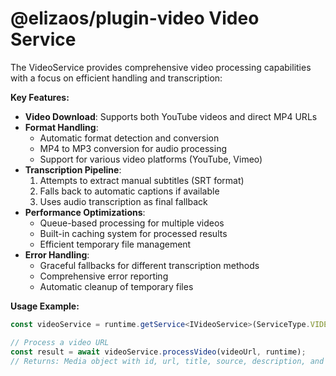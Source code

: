# @elizaos/plugin-video Video Service

The VideoService provides comprehensive video processing capabilities with a focus on efficient handling and transcription:

**Key Features:**
- **Video Download**: Supports both YouTube videos and direct MP4 URLs
- **Format Handling**: 
  - Automatic format detection and conversion
  - MP4 to MP3 conversion for audio processing
  - Support for various video platforms (YouTube, Vimeo)
- **Transcription Pipeline**:
  1. Attempts to extract manual subtitles (SRT format)
  2. Falls back to automatic captions if available
  3. Uses audio transcription as final fallback
- **Performance Optimizations**:
  - Queue-based processing for multiple videos
  - Built-in caching system for processed results
  - Efficient temporary file management
- **Error Handling**:
  - Graceful fallbacks for different transcription methods
  - Comprehensive error reporting
  - Automatic cleanup of temporary files

**Usage Example:**
```typescript
const videoService = runtime.getService<IVideoService>(ServiceType.VIDEO);

// Process a video URL
const result = await videoService.processVideo(videoUrl, runtime);
// Returns: Media object with id, url, title, source, description, and transcript
```
